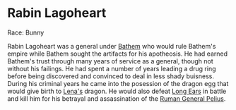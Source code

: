 # Rabin Lagoheart

Race: Bunny

Rabin Lagoheart was a general under [Bathem](./bathem.md) who would rule Bathem's empire while Bathem sought the artifacts for his apotheosis.
He had earned Bathem's trust through many years of service as a general, though not without his failings.
He had spent a number of years leading a drug ring before being discovered and convinced to deal in less shady buisness.
During his criminal years he came into the posession of the dragon egg that would give birth to [Lena's](./lena_warmheart.md) dragon.
He would also defeat [Long Ears](./longears.md) in battle and kill him for his betrayal and assassination of the [Ruman General Pelius](./pelius_loud_roar.md).